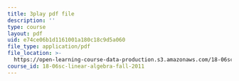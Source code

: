 ```yaml
---
title: 3play pdf file
description: ''
type: course
layout: pdf
uid: e74ce06b1d1161001a180c18c9d5a060
file_type: application/pdf
file_location: >-
  https://open-learning-course-data-production.s3.amazonaws.com/18-06sc-linear-algebra-fall-2011/e74ce06b1d1161001a180c18c9d5a060_MMWqGD4Urso.pdf
course_id: 18-06sc-linear-algebra-fall-2011
---
```

